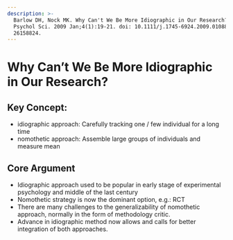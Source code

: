```yaml
---
description: >-
  Barlow DH, Nock MK. Why Can't We Be More Idiographic in Our Research? Perspect
  Psychol Sci. 2009 Jan;4(1):19-21. doi: 10.1111/j.1745-6924.2009.01088.x. PMID:
  26158824.
---
```


# Why Can’t We Be More Idiographic in Our Research?

## Key Concept:&#x20;

* idiographic approach: Carefully tracking one / few individual for a long time&#x20;
* nomothetic approach: Assemble large groups of individuals and measure mean&#x20;

## Core Argument&#x20;

* Idiographic approach used to be popular in early stage of experimental psychology and middle of the last century&#x20;
* Nomothetic strategy is now the dominant option, e.g.: RCT&#x20;
* There are many challenges to the generalizability of nomothetic approach, normally in the form of methodology critic.&#x20;
* Advance in idiographic method now allows and calls for better integration of both approaches. &#x20;
